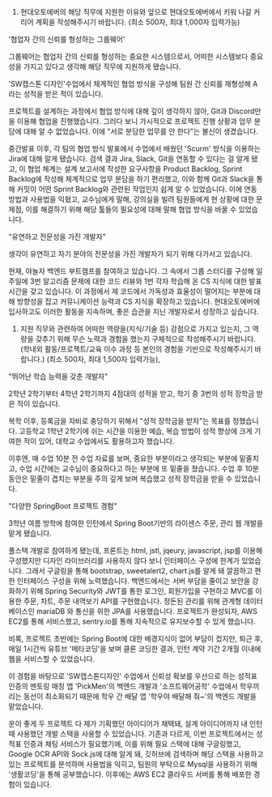 1. 현대오토에버의 해당 직무에 지원한 이유와 앞으로 현대오토에버에서 키워 나갈 커리어 계획을 작성해주시기 바랍니다. (최소 500자, 최대 1,000자 입력가능)

'협업자 간의 신뢰를 형성하는 그룹웨어'

그룹웨어는 협업자 간의 신뢰를 형성하는 중요한 시스템으로서, 어떠한 시스템보다 중요성을 가지고 있다고 생각해 해당 직무에 지원하게 됐습니다.

'SW캡스톤 디자인'수업에서 체계적인 협업 방식을 구성해 팀원 간 신뢰를 재형성해 A라는 성적을 받은 적이 있습니다.

프로젝트를 설계하는 과정에서 협업 방식에 대해 깊이 생각하지 않아, Git과 Discord만을 이용해 협업을 진행했습니다. 그러다 보니 가시적으로 프로젝트 진행 상황과 업무 분담에 대해 알 수 없었습니다. 이에 "서로 분담한 업무를 안 한다"는 불신이 생겼습니다.

중간발표 이후, 각 팀의 협업 방식 발표에서 수업에서 배웠던 'Scurm' 방식을 이용하는 Jira에 대해 알게 됐습니다. 검색 결과 Jira, Slack, Git을 연동할 수 있다는 걸 알게 됐고, 이 협업 체계는 설계 보고서에 작성한 요구사항을 Product Backlog, Sprint Backlog에 작성해 체계적으로 업무 분담을 하기 편리했고, 이와 함께 Git과 Slack을 통해 커밋이 어떤 Sprint Backlog와 관련된 작업인지 쉽게 알 수 있었습니다. 이에 연동 방법과 사용법을 익혔고, 교수님에게 말해, 강의실을 빌려 팀원들에게 현 상황에 대한 문제점, 이를 해결하기 위해 해당 툴들의 필요성에 대해 말해 협업 방식을 바꿀 수 있었습니다.

"유연하고 전문성을 가진 개발자"

생각이 유연하고 자기 분야의 전문성을 가진 개발자가 되기 위해 다가서고 있습니다.

현재, 야놀자 백엔드 부트캠프를 참여하고 있습니다. 그 속에서 그룹 스터디를 구성해 일주일에 3번 알고리즘 문제에 대한 코드 리뷰와 1번 각자 학습해 온 CS 지식에 대한 발표 시간을 갖고 있습니다. 이 과정에서 제 코드에서 가독성과 효율성이 떨어지는 부분에 대해 방향성을 잡고 커뮤니케이션 능력과 CS 지식을 확장하고 있습니다. 현대오토에버에 입사하고도 이러한 활동을 지속하며, 좋은 습관을 지닌 개발자로서 성장하고 싶습니다.

1. 지원 직무와 관련하여 어떠한 역량을(지식/기술 등) 강점으로 가지고 있는지, 그 역량을 갖추기 위해 무슨 노력과 경험을 했는지 구체적으로 작성해주시기 바랍니다. (학내외 활동/프로젝트/교육 이수 과정 등 본인의 경험을 기반으로 작성해주시기 바랍니다.) (최소 500자, 최대 1,500자 입력가능),

"뛰어난 학습 능력을 갖춘 개발자"

2학년 2학기부터 4학년 2학기까지 4점대의 성적을 받고, 학기 중 3번의 성적 장학금 받은 적이 있습니다.

복학 이후, 등록금을 자비로 충당하기 위해서 "성적 장학금을 받자"는 목표를 정했습니다. 고등학교 1학년 2학기에 쉬는 시간을 이용한 예습, 복습 방법이 성적 향상에 크게 기여한 적이 있어, 대학교 수업에서도 활용하고자 했습니다.

이후엔, 매 수업 10분 전 수업 자료를 보며, 중요한 부분이라고 생각되는 부분에 밑줄치고, 수업 시간에는 교수님이 중요하다고 하는 부분에 또 밑줄을 쳤습니다. 수업 후 10분 동안은 밑줄이 겹치는 부분을 주의 깊게 보며 복습했고 성적 장학금을 받을 수 있었습니다.

"다양한 SpringBoot 프로젝트 경험"

3학년 여름 방학에 참여한 인턴에서 Spring Boot기반의 라이센스 주문, 관리 웹 개발을 맡게 됐습니다.

풀스택 개발로 참여하게 됐는데, 프론트는 html, jstl, jqeury, javascript, jsp를 이용해 구성했지만 디자인 라이브러리를 사용하지 않다 보니 인터페이스 구성에 한계가 있었습니다. 그래서 구글링을 통해 bootstrap, sweetalert2, chart.js를 알게 돼 깔끔하고 편한 인터페이스 구성을 위해 노력했습니다. 백엔드에서는 서버 부담을 줄이고 보안을 강화하기 위해 Spring Security와 JWT를 통한 로그인, 회원가입을 구현하고 MVC를 이용한 주문, 차트, 주문 내역보기 API를 구현했습니다. 정돈된 관리를 위해 관계형 데이터베이스인 mariaDB 와 통신을 위한 JPA를 사용했습니다. 프로젝트가 완성되자, AWS EC2를 통해 서비스했고, sentry.io를 통해 지속적으로 유지보수할 수 있게 했습니다.

비록, 프로젝트 초반에는 Spring Boot에 대한 배경지식이 없어 부담이 컸지만, 퇴근 후, 매일 1시간씩 유튜브 '메타코딩'을 보며 클론 코딩한 결과, 인턴 계약 기간 2개월 이내에 웹을 서비스할 수 있었습니다.

이 경험을 바탕으로 'SW캡스톤디자인' 수업에서 신뢰성 확보를 우선으로 하는 성적표 인증의 멘토링 매칭 앱 'PickMen'의 백엔드 개발과 '소프트웨어공학' 수업에서 학우끼리는 동선이 최소화되기 때문에 학우 간 배달 앱 '학우야 배달해 줘~'의 백엔드 개발을 맡았습니다.

운이 좋게 두 프로젝트 다 제가 기획했던 아이디어가 채택돼, 설계 아이디어까지 내 인턴 때 사용했던 개발 스택을 사용할 수 있었습니다. 기존과 다르게, 이번 프로젝트에서는 성적표 인증과 채팅 서비스가 필요했기에, 이를 위해 필요 스택에 대해 구글링했고, Google OCR API와 Sock.js에 대해 알게 돼, 깃허브에 검색하며 해당 스택을 사용하고 있는 프로젝트를 분석하며 사용법을 익히고, 팀원의 부탁으로 Mysql을 사용하기 위해 '생활코딩'을 통해 공부했습니다. 이후에는 AWS EC2 클라우드 서버를 통해 배포한 경험이 있습니다.